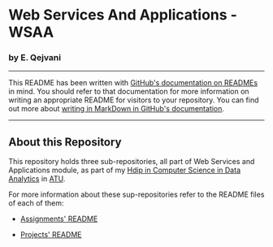 # Web Services And Applications - WSAA

### by E. Qejvani
***
This README has been written with [GitHub's documentation on READMEs](https://docs.github.com/en/repositories/managing-your-repositorys-settings-and-features/customizing-your-repository/about-readmes) in mind.
You should refer to that documentation for more information on writing an appropriate README for visitors to your repository.
You can find out more about [writing in MarkDown in GitHub's documentation](https://docs.github.com/en/get-started/writing-on-github/getting-started-with-writing-and-formatting-on-github/basic-writing-and-formatting-syntax).

***
## About this Repository

This repository holds three sub-repositories, all part of Web Services and Applications module, as part of my [Hdip in Computer Science in Data Analytics](https://www.atu.ie/courses/higher-diploma-in-science-data-analytics#:~:text=You%20are%20a%20Level%208,topics%20in%20your%20original%20degree) in [ATU](https://www.atu.ie/).

For more information about these sup-repositories refer to the README files of each of them:

- [Assignments' README](https://github.com/ermelinda-q/WSAA-coursework/blob/main/assignments/README.md)

- [Projects' README](https://github.com/ermelinda-q/WSAA-coursework/blob/main/project/README.md)

